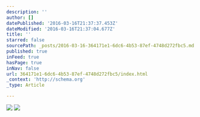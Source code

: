 ```yaml
---
description: ''
author: []
datePublished: '2016-03-16T21:37:37.453Z'
dateModified: '2016-03-16T21:37:04.677Z'
title: ''
starred: false
sourcePath: _posts/2016-03-16-364171e1-6dc6-4b53-87ef-4748d272fbc5.md
published: true
inFeed: true
hasPage: true
inNav: false
url: 364171e1-6dc6-4b53-87ef-4748d272fbc5/index.html
_context: 'http://schema.org'
_type: Article

---
```

![](https://the-grid-user-content.s3-us-west-2.amazonaws.com/6024beca-b84a-45cd-a14b-164a226bac42.png)
![](https://the-grid-user-content.s3-us-west-2.amazonaws.com/60e8308d-0d2c-4ffc-920e-fd36dafd2b83.png)
